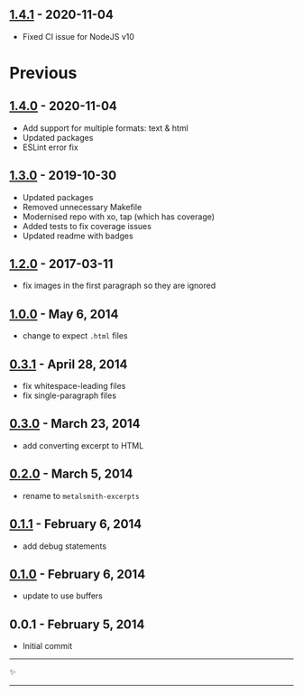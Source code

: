 <!-- auto-changelog-above -->
## [1.4.1][] - 2020-11-04

- Fixed CI issue for NodeJS v10

# Previous

## [1.4.0][] - 2020-11-04

- Add support for multiple formats: text & html
- Updated packages
- ESLint error fix

## [1.3.0][] - 2019-10-30

- Updated packages
- Removed unnecessary Makefile
- Modernised repo with xo, tap (which has coverage)
- Added tests to fix coverage issues
- Updated readme with badges

## [1.2.0][] - 2017-03-11

- fix images in the first paragraph so they are ignored

## [1.0.0][] - May 6, 2014

- change to expect `.html` files

## [0.3.1][] - April 28, 2014

- fix whitespace-leading files
- fix single-paragraph files

## [0.3.0][] - March 23, 2014

- add converting excerpt to HTML

## [0.2.0][] - March 5, 2014

- rename to `metalsmith-excerpts`

## [0.1.1][] - February 6, 2014

- add debug statements

## [0.1.0][] - February 6, 2014

- update to use buffers

## 0.0.1 - February 5, 2014

- Initial commit

---

:sparkles:

---

[unreleased]: https://github.com/segmentio/metalsmith-excerpts/compare/v1.4.1...HEAD
[1.4.1]: https://github.com/segmentio/metalsmith-excerpts/compare/v1.4.0...v1.4.1
[1.4.0]: https://github.com/segmentio/metalsmith-excerpts/compare/v1.3.0...v1.4.0
[1.3.0]: https://github.com/segmentio/metalsmith-excerpts/compare/1.2.0...v1.3.0
[1.2.0]: https://github.com/segmentio/metalsmith-excerpts/compare/1.0.0...1.2.0
[1.0.0]: https://github.com/segmentio/metalsmith-excerpts/compare/0.3.1...1.0.0
[0.3.1]: https://github.com/segmentio/metalsmith-excerpts/compare/0.3.0...0.3.1
[0.3.0]: https://github.com/segmentio/metalsmith-excerpts/compare/0.2.0...0.3.0
[0.2.0]: https://github.com/segmentio/metalsmith-excerpts/compare/0.1.1...0.2.0
[0.1.1]: https://github.com/segmentio/metalsmith-excerpts/compare/0.1.0...0.1.1
[0.1.0]: https://github.com/segmentio/metalsmith-excerpts/compare/0.0.1...0.1.0
